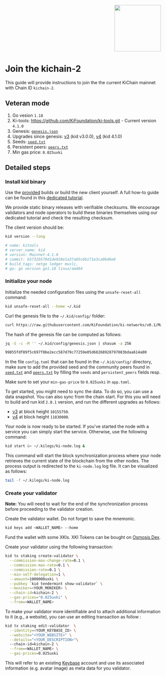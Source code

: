 <p align="right">
    <img width=150px src="https://wallet-testnet.blockchain.ki/static/img/icons/ki-chain.png" />
</p>

# Join the kichain-2

This guide will provide instructions to join the the current KiChain mainnet with Chain ID `kichain-2`.

## Veteran mode

1. Go vesion `1.18`
2. Ki-tools: <https://github.com/KiFoundation/ki-tools.git> - Current version `4.1.0`
3. Genesis: [`genesis.json`](https://raw.githubusercontent.com/KiFoundation/ki-networks/v0.1/Mainnet/kichain-2/genesis.json)
4. Upgrades since genesis: [v3](https://github.com/KiFoundation/ki-networks/blob/v0.1/Mainnet/kichain-2/UPGRADE_V3.md) (kid v3.0.0), [v4](https://github.com/KiFoundation/ki-networks/blob/v0.1/Mainnet/kichain-2/UPGRADE_V4.md) (kid 4.1.0)
5. Seeds: [`seed.txt`](https://github.com/KiFoundation/ki-networks/blob/v0.1/Mainnet/kichain-2/seeds.txt)
6. Persistent peers: [`peers.txt`](https://github.com/KiFoundation/ki-networks/blob/v0.1/Mainnet/kichain-2/peers.txt)
7. Min gas price: `0.025uxki`

## Detailed steps

### Install kid binary

Use the [provided](https://github.com/KiFoundation/ki-tools/releases/tag/4.1.0) builds or build the new client yourself. A full how-to guide can be found in this [dedicated tutorial](https://github.com/KiFoundation/ki-tools#readme).

We provide static binary releases with verifiable checksums. We encourage validators and node operators to build these binaries themselves using our dedicated tutorial and check the resulting checksum.

The client version should be:

```bash
kid version --long

# name: kitools
# server_name: kid
# version: Mainnet-4.1.0
# commit: b5732b570d1de928e1a37a05c6b171e3ca06d6e6
# build_tags: netgo ledger muslc,
# go: go version go1.18 linux/amd64
```

### Initialize your node

Initialize the needed configuration files using the `unsafe-reset-all` command:

```bash
kid unsafe-reset-all --home ~/.kid
```

Curl the genesis file to the `~/.kid/config/` folder:

```bash
curl https://raw.githubusercontent.com/KiFoundation/ki-networks/v0.1/Mainnet/kichain-2/genesis.json > ~/.kid/config/genesis.json
```

The hash of the genesis file can be computed as follows:

```bash
jq -S -c -M '' ~/.kid/config/genesis.json | shasum -a 256

99855fdf89f5c697f8be2ecc587d79c77259e05d68268928797083bdaa614a80
```

In the file `config.toml` that can be found in the `~/.kid/config/` directory, make sure to add the provided seed and the community peers found in [`seed.txt`](https://github.com/KiFoundation/ki-networks/blob/v0.1/Mainnet/kichain-2/seeds.txt) and [`peers.txt`](https://github.com/KiFoundation/ki-networks/blob/v0.1/Mainnet/kichain-2/peers.txt) by filling the `seeds` and `persistent_peers` fields resp.

Make sure to set your `min-gas-price` to `0.025uxki` in `app.toml`.

To get started, you might need to sync the data. To do so, you can use a data snapshot.
You can also sync from the chain start. For this you will need to build and run kid `2.0.1` version, and run the different upgrades as follows:
- [v3](https://github.com/KiFoundation/ki-networks/blob/v0.1/Mainnet/kichain-2/UPGRADE_V3.md) at block height `10155750`.
- [v4](https://github.com/KiFoundation/ki-networks/blob/v0.1/Mainnet/kichain-2/UPGRADE_V4.md) at block height `11830000`.


Your node is now ready to be started. If you've started the node with a service you can simply start the service. Otherwise, use the following command:

```bash
kid start &> ~/.kilogs/ki-node.log &
```

This command will start the block synchronization process where your node retrieves the current state of the blockchain from the other nodes. The process output is redirected to the `ki-node.log` log file. It can be visualized as follows:

```bash
tail -f ~/.kilogs/ki-node.log
```

### Create your validator

**Note:** You will need to wait for the end of the synchronization process before proceeding to the validator creation.

Create the validator wallet. Do not forget to save the mnemonic.

```bash
kid keys add <WALLET_NAME> --home
```

Fund the wallet with some XKIs. XKI Tokens can be bought on [Osmosis Dex](https://app.osmosis.zone/pool/577).

Create your validator using the following transaction:

```bash
kid tx staking create-validator \
  --commission-max-change-rate=0.1 \
  --commission-max-rate=0.1 \
  --commission-rate=0.1 \
  --min-self-delegation=1 \
  --amount=1000000uxki \
  --pubkey `kid tendermint show-validator` \
  --moniker=<YOUR_MONIKER> \
  --chain-id=kichain-2 \
  --gas-prices="0.025uxki" \
  --from=<WALLET_NAME>
```

To make your validator more identifiable and to attach additional information to it (e.g., a website), you can use an editing transaction as follow :

```bash
kid tx staking edit-validator  \
  --identity=<YOUR_KEYBASE_ID> \
  --website="<YOUR_WEBSITE>" \
  --details="<YOUR_DESCRIPTION>"\  
  --chain-id=kichain-2 \
  --from=<WALLET_NAME> \
  --gas-prices=0.025uxki
```

This will refer to an existing [Keybase](https://keybase.io) account and use its associated information (e.g. avatar image) as meta data for you validator.
